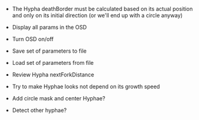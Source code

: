 - The Hypha deathBorder must be calculated based on its actual position and only on its initial direction (or we'll end up with a circle anyway)
- Display all params in the OSD
- Turn OSD on/off

- Save set of parameters to file
- Load set of parameters from file
- Review Hypha nextForkDistance
- Try to make Hyphae looks not depend on its growth speed
- Add circle mask and center Hyphae?
- Detect other hyphae?
